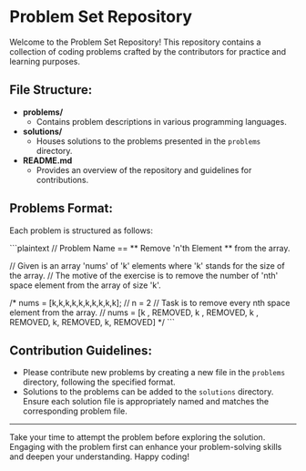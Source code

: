 # Problem Set Repository

Welcome to the Problem Set Repository! This repository contains a collection of coding problems crafted by the contributors for practice and learning purposes.

## File Structure:

- **problems/**
  - Contains problem descriptions in various programming languages.
- **solutions/**
  - Houses solutions to the problems presented in the `problems` directory.
- **README.md**
  - Provides an overview of the repository and guidelines for contributions.

## Problems Format:

Each problem is structured as follows:

\`\`\`plaintext
// Problem Name == ** Remove 'n'th Element ** from the array.

// Given is an array 'nums' of 'k' elements where 'k' stands for the size of the array.
// The motive of the exercise is to remove the number of 'nth' space element from the array of size 'k'. 

/*
    nums = [k,k,k,k,k,k,k,k,k,k];
    // n = 2
    // Task is to remove every nth space element from the array.
    // nums = [k , REMOVED, k , REMOVED, k , REMOVED, k, REMOVED, k, REMOVED]
*/
\`\`\`

## Contribution Guidelines:

- Please contribute new problems by creating a new file in the `problems` directory, following the specified format.
- Solutions to the problems can be added to the `solutions` directory. Ensure each solution file is appropriately named and matches the corresponding problem file.

---

Take your time to attempt the problem before exploring the solution. Engaging with the problem first can enhance your problem-solving skills and deepen your understanding. Happy coding!
